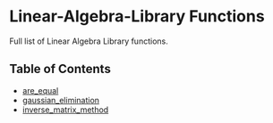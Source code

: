 # **Linear-Algebra-Library Functions**
Full list of Linear Algebra Library functions.
## **Table of Contents**
- [are_equal](https://github.com/SergeyShor/Linear-Algebra-Library/blob/main/docs/markdown/functions/are_equal.md)
- [gaussian_elimination](https://github.com/SergeyShor/Linear-Algebra-Library/blob/main/docs/markdown/functions/gaussian_elimination.md)
- [inverse_matrix_method](https://github.com/SergeyShor/Linear-Algebra-Library/blob/main/docs/markdown/functions/inverse_matrix_method.md)
